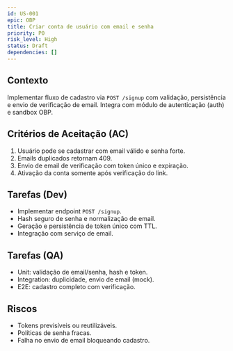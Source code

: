 ```yaml
---
id: US-001
epic: OBP
title: Criar conta de usuário com email e senha
priority: P0
risk_level: High
status: Draft
dependencies: []
---
```


## Contexto
Implementar fluxo de cadastro via `POST /signup` com validação, persistência e envio de verificação de email. Integra com módulo de autenticação (auth) e sandbox OBP.

## Critérios de Aceitação (AC)
1. Usuário pode se cadastrar com email válido e senha forte.
2. Emails duplicados retornam 409.
3. Envio de email de verificação com token único e expiração.
4. Ativação da conta somente após verificação do link.

## Tarefas (Dev)
- Implementar endpoint `POST /signup`.
- Hash seguro de senha e normalização de email.
- Geração e persistência de token único com TTL.
- Integração com serviço de email.

## Tarefas (QA)
- Unit: validação de email/senha, hash e token.
- Integration: duplicidade, envio de email (mock).
- E2E: cadastro completo com verificação.

## Riscos
- Tokens previsíveis ou reutilizáveis.
- Políticas de senha fracas.
- Falha no envio de email bloqueando cadastro.
